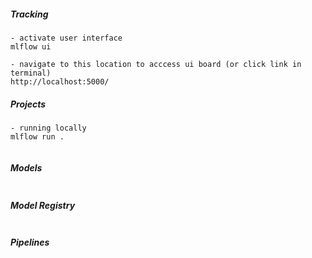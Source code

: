 ##### Tracking
```
- activate user interface
mlflow ui

- navigate to this location to acccess ui board (or click link in terminal)
http://localhost:5000/
```

##### Projects
```
- running locally
mlflow run .


```

##### Models
```

```

##### Model Registry
```

```

##### Pipelines
```

```
